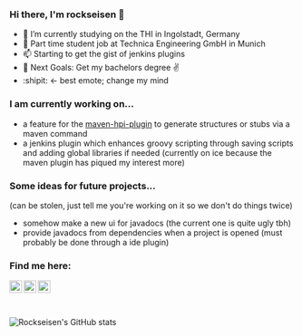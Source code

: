 ### Hi there, I'm rockseisen 👋

- 🔭 I’m currently studying on the THI in Ingolstadt, Germany
- 🌱 Part time student job at Technica Engineering GmbH in Munich
- 📫 Starting to get the gist of jenkins plugins
- 🥅 Next Goals: Get my bachelors degree ✌️
- :shipit: <- best emote; change my mind
<!-- 👯 I’m looking to collaborate on ...
- 🤔 I’m looking for help with ...
- 💬 Ask me about ...
- 📫 How to reach me: ...
- 😄 Pronouns: ...
- ⚡ Fun fact: ...-->

### I am currently working on...

- a feature for the [maven-hpi-plugin](https://github.com/jenkinsci/maven-hpi-plugin) to generate structures or stubs via a maven command
- a jenkins plugin which enhances groovy scripting through saving scripts and adding global libraries if needed (currently on ice because the maven plugin has piqued my interest more)

### Some ideas for future projects... 
(can be stolen, just tell me you're working on it so we don't do things twice)

- somehow make a new ui for javadocs (the current one is quite ugly tbh)
- provide javadocs from dependencies when a project is opened (must probably be done through a ide plugin)

### Find me here:

[<img align="left" alt="rockseisen | Twitter" width="22px" src="https://cdn.jsdelivr.net/npm/simple-icons@v3/icons/twitter.svg" />][twitter] 
[<img align="left" alt="rockseisen | LinkedIn" width="22px" src="https://cdn.jsdelivr.net/npm/simple-icons@v3/icons/linkedin.svg" />][linkedin] 
[<img align="left" alt="rockseisen | Instagram" width="22px" src="https://cdn.jsdelivr.net/npm/simple-icons@v3/icons/instagram.svg" />][instagram] 

<br/>
<br/>
<br/>

![Rockseisen's GitHub stats](https://github-readme-stats.vercel.app/api?username=rockseisen&count_private=true&theme=tokyonight)  




[filter]: sepia(60%)
[twitter]: https://twitter.com/rockseisen
[instagram]: https://instagram.com/rockseisen
[linkedin]: https://www.linkedin.com/in/rockseisen
